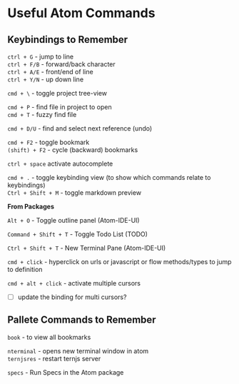 # Useful Atom Commands

## Keybindings to Remember
`ctrl + G` - jump to line  
`ctrl + F/B` - forward/back character  
`ctrl + A/E` - front/end of line  
`ctrl + Y/N` - up down line  

`cmd + \` - toggle project tree-view

`cmd + P` - find file in project to open  
`cmd + T` - fuzzy find file  

`cmd + D/U` - find and select next reference (undo)

`cmd + F2` - toggle bookmark  
`(shift) + F2` - cycle (backward) bookmarks  

`ctrl + space` activate autocomplete

`cmd + .` - toggle keybinding view (to show which commands relate to keybindings)  
`Ctrl + Shift + M` - toggle markdown preview

**From Packages**

`Alt + O` - Toggle outline panel  (Atom-IDE-UI)

`Command + Shift + T` - Toggle Todo List  (TODO)

`Ctrl + Shift + T` - New Terminal Pane (Atom-IDE-UI)

`cmd + click` - hyperclick on urls or javascript or flow methods/types to jump to definition

`cmd + alt + click` - activate multiple cursors
- [ ] update the binding for multi cursors?

## Pallete Commands to Remember
`book` - to view all bookmarks  

`nterminal` - opens new terminal window in atom  
`ternjsres` - restart ternjs server  

`specs` - Run Specs in the Atom package
